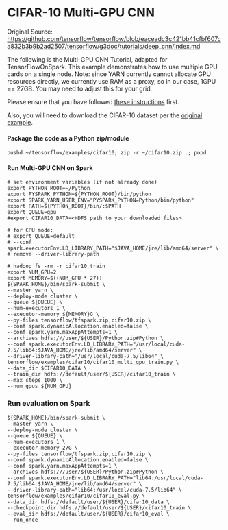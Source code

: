 # CIFAR-10 Multi-GPU CNN

Original Source: https://github.com/tensorflow/tensorflow/blob/eaceadc3c421bb41cfbf607ca832b3b9b2ad2507/tensorflow/g3doc/tutorials/deep_cnn/index.md

The following is the Multi-GPU CNN Tutorial, adapted for TensorFlowOnSpark. This example demonstrates how to use multiple GPU cards on a single node. Note: since YARN currently cannot allocate GPU resources directly, we currently use RAM as a proxy, so in our case, 1GPU == 27GB.  You may need to adjust this for your grid.

Please ensure that you have followed [these instructions](https://github.com/yahoo/TensorFlowOnSpark/wiki/GetStarted_YARN) first.

Also, you will need to download the CIFAR-10 dataset per the [original example](https://github.com/tensorflow/tensorflow/blob/eaceadc3c421bb41cfbf607ca832b3b9b2ad2507/tensorflow/g3doc/tutorials/deep_cnn/index.md).

#### Package the code as a Python zip/module

    pushd ~/tensorflow/examples/cifar10; zip -r ~/cifar10.zip .; popd

#### Run Multi-GPU CNN on Spark

    # set environment variables (if not already done)
    export PYTHON_ROOT=~/Python
    export PYSPARK_PYTHON=${PYTHON_ROOT}/bin/python
    export SPARK_YARN_USER_ENV="PYSPARK_PYTHON=Python/bin/python"
    export PATH=${PYTHON_ROOT}/bin/:$PATH
    export QUEUE=gpu
    #export CIFAR10_DATA=<HDFS path to your downloaded files>

    # for CPU mode:
    # export QUEUE=default
    # --conf spark.executorEnv.LD_LIBRARY_PATH="$JAVA_HOME/jre/lib/amd64/server" \
    # remove --driver-library-path

    # hadoop fs -rm -r cifar10_train
    export NUM_GPU=2
    export MEMORY=$((NUM_GPU * 27))
    ${SPARK_HOME}/bin/spark-submit \
    --master yarn \
    --deploy-mode cluster \
    --queue ${QUEUE} \
    --num-executors 1 \
    --executor-memory ${MEMORY}G \
    --py-files tensorflow/tfspark.zip,cifar10.zip \
    --conf spark.dynamicAllocation.enabled=false \
    --conf spark.yarn.maxAppAttempts=1 \
    --archives hdfs:///user/${USER}/Python.zip#Python \
    --conf spark.executorEnv.LD_LIBRARY_PATH="/usr/local/cuda-7.5/lib64:$JAVA_HOME/jre/lib/amd64/server" \
    --driver-library-path="/usr/local/cuda-7.5/lib64" \
    tensorflow/examples/cifar10/cifar10_multi_gpu_train.py \
    --data_dir $CIFAR10_DATA \
    --train_dir hdfs://default/user/${USER}/cifar10_train \
    --max_steps 1000 \
    --num_gpus ${NUM_GPU}

### Run evaluation on Spark

    ${SPARK_HOME}/bin/spark-submit \
    --master yarn \
    --deploy-mode cluster \
    --queue ${QUEUE} \
    --num-executors 1 \
    --executor-memory 27G \
    --py-files tensorflow/tfspark.zip,cifar10.zip \
    --conf spark.dynamicAllocation.enabled=false \
    --conf spark.yarn.maxAppAttempts=1 \
    --archives hdfs:///user/${USER}/Python.zip#Python \
    --conf spark.executorEnv.LD_LIBRARY_PATH="lib64:/usr/local/cuda-7.5/lib64:$JAVA_HOME/jre/lib/amd64/server" \
    --driver-library-path="lib64:/usr/local/cuda-7.5/lib64" \
    tensorflow/examples/cifar10/cifar10_eval.py \
    --data_dir hdfs://default/user/${USER}/cifar10_data \
    --checkpoint_dir hdfs://default/user/${USER}/cifar10_train \
    --eval_dir hdfs://default/user/${USER}/cifar10_eval \
    --run_once
